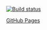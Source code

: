 [![Build status](https://ci.appveyor.com/api/projects/status/ydi984r7nwcdxtgh/branch/main?svg=true)](https://ci.appveyor.com/project/MaxKrch/ahj-lesson8-task1/branch/main)

[GitHub Pages](https://maxkrch.github.io/ahj-lesson8-task1/)